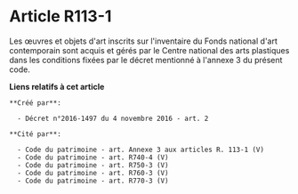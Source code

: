 # Article R113-1

Les œuvres et objets d'art inscrits sur l'inventaire du Fonds national d'art contemporain sont acquis et gérés par le Centre
national des arts plastiques dans les conditions fixées par le décret mentionné à l'annexe 3 du présent code.

**Liens relatifs à cet article**

	**Créé par**:

	  - Décret n°2016-1497 du 4 novembre 2016 - art. 2

	**Cité par**:

	  - Code du patrimoine - art. Annexe 3 aux articles R. 113-1 (V)
	  - Code du patrimoine - art. R740-4 (V)
	  - Code du patrimoine - art. R750-3 (V)
	  - Code du patrimoine - art. R760-3 (V)
	  - Code du patrimoine - art. R770-3 (V)
